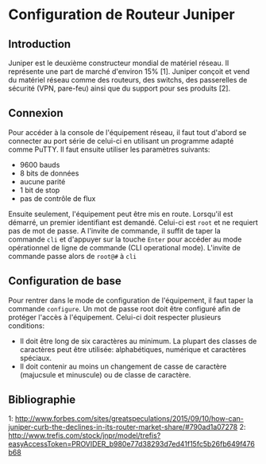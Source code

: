 <head><link rel="stylesheet" type="text/css" href="style.css"></head>

# Configuration de Routeur Juniper

## Introduction
Juniper est le deuxième constructeur mondial de matériel réseau. Il représente une part de marché d'environ 15% [1]. Juniper conçoit et vend du matériel réseau comme des routeurs, des switchs, des passerelles de sécurité (VPN, pare-feu) ainsi que du support pour ses produits [2].

## Connexion
Pour accéder à la console de l'équipement réseau, il faut tout d'abord se connecter au port série de celui-ci en utilisant un programme adapté comme PuTTY. Il faut ensuite utiliser les paramètres suivants:

* 9600 bauds
* 8 bits de données
* aucune parité
* 1 bit de stop
* pas de contrôle de flux

Ensuite seulement, l'équipement peut être mis en route. Lorsqu'il est démarré, un premier identifiant est demandé. Celui-ci est `root` et ne requiert pas de mot de passe.
A l'invite de commande, il suffit de taper la commande `cli` et d'appuyer sur la touche `Enter` pour accéder au mode opérationnel de ligne de commande (CLI operational mode). L'invite de commande passe alors de `root@#` à `cli`

## Configuration de base
Pour rentrer dans le mode de configuration de l'équipement, il faut taper la commande `configure`. Un mot de passe root doit être configuré afin de protéger l'accès à l'équipement. Celui-ci doit respecter plusieurs conditions:

* Il doit être long de six caractères au minimum. La plupart des classes de caractères peut être utilisée: alphabétiques, numérique et caractères spéciaux.
* Il doit contenir au moins un changement de casse de caractère (majucsule et minuscule) ou de classe de caractère.



## Bibliographie
1: http://www.forbes.com/sites/greatspeculations/2015/09/10/how-can-juniper-curb-the-declines-in-its-router-market-share/#790ad1a07278
2: http://www.trefis.com/stock/jnpr/model/trefis?easyAccessToken=PROVIDER_b980e77d38293d7ed41f15fc5b26fb649f476b68